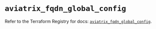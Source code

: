 # `aviatrix_fqdn_global_config`

Refer to the Terraform Registry for docs: [`aviatrix_fqdn_global_config`](https://registry.terraform.io/providers/aviatrixsystems/aviatrix/8.1.10/docs/resources/fqdn_global_config).
